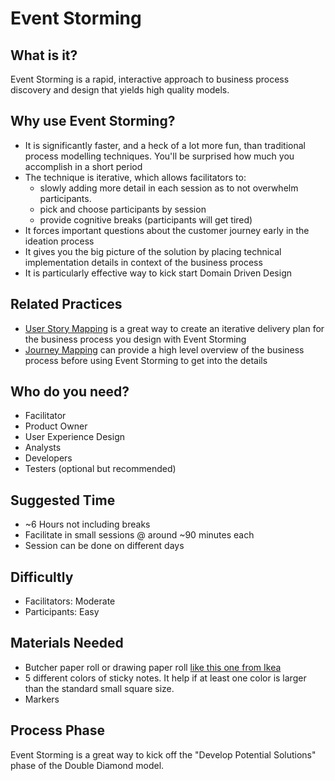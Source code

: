 # Event Storming

## What is it?

Event Storming is a rapid, interactive approach to business process discovery and design that yields high quality models.

## Why use Event Storming?
- It is significantly faster, and a heck of a lot more fun, than traditional process modelling techniques. You'll be surprised how much you accomplish in a short period
- The technique is iterative, which allows facilitators to:
  - slowly adding more detail in each session as to not overwhelm participants.
  - pick and choose participants by session
  - provide cognitive breaks (participants will get tired)
- It forces important questions about the customer journey early in the ideation process
- It gives you the big picture of the solution by placing technical implementation details in context of the business process
- It is particularly effective way to kick start Domain Driven Design

## Related Practices

- [User Story Mapping](user_story_mapping.md) is a great way to create an iterative delivery plan for the business process you design with Event Storming
- [Journey Mapping](http://www.designkit.org/methods/63) can provide a high level overview of the business process before using Event Storming to get into the details

## Who do you need?

- Facilitator
- Product Owner
- User Experience Design
- Analysts
- Developers
- Testers (optional but recommended)

## Suggested Time

- ~6 Hours not including breaks
- Facilitate in small sessions @ around ~90 minutes each
- Session can be done on different days

## Difficultly
- Facilitators: Moderate
- Participants: Easy

## Materials Needed

- Butcher paper roll or drawing paper roll [like this one from Ikea](http://www.ikea.com/us/en/catalog/products/80324072/)
- 5 different colors of sticky notes. It help if at least one color is larger than the standard small square size.
- Markers

## Process Phase
Event Storming is a great way to kick off the "Develop Potential Solutions" phase of the Double Diamond model.

